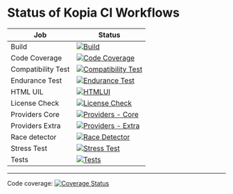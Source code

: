 # Status of Kopia CI Workflows

| Job   | Status |
| ----  | ------ |
| Build | [![Build](https://github.com/kopia/kopia/actions/workflows/make.yml/badge.svg)](https://github.com/kopia/kopia/actions/workflows/make.yml) |
| Code Coverage  | [![Code Coverage](https://github.com/kopia/kopia/actions/workflows/code-coverage.yml/badge.svg)](https://github.com/kopia/kopia/actions/workflows/code-coverage.yml) |
| Compatibility Test | [![Compatibility Test](https://github.com/kopia/kopia/actions/workflows/compat-test.yml/badge.svg)](https://github.com/kopia/kopia/actions/workflows/compat-test.yml) |
| Endurance Test | [![Endurance Test](https://github.com/kopia/kopia/actions/workflows/endurance-test.yml/badge.svg)](https://github.com/kopia/kopia/actions/workflows/endurance-test.yml) |
| HTML UIL | [![HTMLUI](https://github.com/kopia/kopia/actions/workflows/htmlui-tests.yml/badge.svg)](https://github.com/kopia/kopia/actions/workflows/htmlui-tests.yml) |
| License Check | [![License Check](https://github.com/kopia/kopia/actions/workflows/license-check.yml/badge.svg)](https://github.com/kopia/kopia/actions/workflows/license-check.yml) |
| Providers Core | [![Providers - Core](https://github.com/kopia/kopia/actions/workflows/providers-core.yml/badge.svg)](https://github.com/kopia/kopia/actions/workflows/providers-core.yml) |
| Providers Extra | [![Providers - Extra](https://github.com/kopia/kopia/actions/workflows/providers-extra.yml/badge.svg)](https://github.com/kopia/kopia/actions/workflows/providers-extra.yml) |
| Race detector | [![Race Detector](https://github.com/kopia/kopia/actions/workflows/race-detector.yml/badge.svg)](https://github.com/kopia/kopia/actions/workflows/race-detector.yml) |
| Stress Test | [![Stress Test](https://github.com/kopia/kopia/actions/workflows/stress-test.yml/badge.svg)](https://github.com/kopia/kopia/actions/workflows/stress-test.yml) |
| Tests | [![Tests](https://github.com/kopia/kopia/actions/workflows/tests.yml/badge.svg)](https://github.com/kopia/kopia/actions/workflows/tests.yml) |

---

Code coverage: [![Coverage Status](https://codecov.io/gh/kopia/kopia/branch/master/graph/badge.svg?token=CRK4RMRFSH)](https://codecov.io/gh/kopia/kopia)
